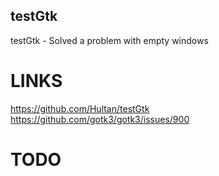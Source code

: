 ## testGtk

testGtk - Solved a problem with empty windows

# LINKS

https://github.com/Hultan/testGtk
https://github.com/gotk3/gotk3/issues/900

# TODO
